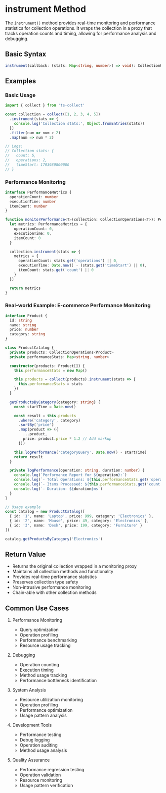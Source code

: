 # instrument Method

The `instrument()` method provides real-time monitoring and performance statistics for collection operations. It wraps the collection in a proxy that tracks operation counts and timing, allowing for performance analysis and debugging.

## Basic Syntax

```typescript
instrument(callback: (stats: Map<string, number>) => void): CollectionOperations<T>
```

## Examples

### Basic Usage

```typescript
import { collect } from 'ts-collect'

const collection = collect([1, 2, 3, 4, 5])
  .instrument(stats => {
    console.log('Collection stats:', Object.fromEntries(stats))
  })
  .filter(num => num > 2)
  .map(num => num * 2)

// Logs:
// Collection stats: {
//   count: 5,
//   operations: 2,
//   timeStart: 1703980800000
// }
```

### Performance Monitoring

```typescript
interface PerformanceMetrics {
  operationCount: number
  executionTime: number
  itemCount: number
}

function monitorPerformance<T>(collection: CollectionOperations<T>): PerformanceMetrics {
  let metrics: PerformanceMetrics = {
    operationCount: 0,
    executionTime: 0,
    itemCount: 0
  }

  collection.instrument(stats => {
    metrics = {
      operationCount: stats.get('operations') || 0,
      executionTime: Date.now() - (stats.get('timeStart') || 0),
      itemCount: stats.get('count') || 0
    }
  })

  return metrics
}
```

### Real-world Example: E-commerce Performance Monitoring

```typescript
interface Product {
  id: string
  name: string
  price: number
  category: string
}

class ProductCatalog {
  private products: CollectionOperations<Product>
  private performanceStats: Map<string, number>

  constructor(products: Product[]) {
    this.performanceStats = new Map()

    this.products = collect(products).instrument(stats => {
      this.performanceStats = stats
    })
  }

  getProductsByCategory(category: string) {
    const startTime = Date.now()

    const result = this.products
      .where('category', category)
      .sortBy('price')
      .map(product => ({
        ...product,
        price: product.price * 1.2 // Add markup
      }))

    this.logPerformance('categoryQuery', Date.now() - startTime)
    return result
  }

  private logPerformance(operation: string, duration: number) {
    console.log(`Performance Report for ${operation}:`)
    console.log(`- Total Operations: ${this.performanceStats.get('operations')}`)
    console.log(`- Items Processed: ${this.performanceStats.get('count')}`)
    console.log(`- Duration: ${duration}ms`)
  }
}

// Usage example
const catalog = new ProductCatalog([
  { id: '1', name: 'Laptop', price: 999, category: 'Electronics' },
  { id: '2', name: 'Mouse', price: 49, category: 'Electronics' },
  { id: '3', name: 'Desk', price: 199, category: 'Furniture' }
])

catalog.getProductsByCategory('Electronics')
```

## Return Value

- Returns the original collection wrapped in a monitoring proxy
- Maintains all collection methods and functionality
- Provides real-time performance statistics
- Preserves collection type safety
- Non-intrusive performance monitoring
- Chain-able with other collection methods

## Common Use Cases

1. Performance Monitoring
   - Query optimization
   - Operation profiling
   - Performance benchmarking
   - Resource usage tracking

2. Debugging
   - Operation counting
   - Execution timing
   - Method usage tracking
   - Performance bottleneck identification

3. System Analysis
   - Resource utilization monitoring
   - Operation profiling
   - Performance optimization
   - Usage pattern analysis

4. Development Tools
   - Performance testing
   - Debug logging
   - Operation auditing
   - Method usage analysis

5. Quality Assurance
   - Performance regression testing
   - Operation validation
   - Resource monitoring
   - Usage pattern verification
